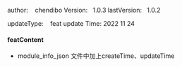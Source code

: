 
author:     &nbsp;&nbsp;  chendibo
Version:      &nbsp;&nbsp;1.0.3
lastVersion:  &nbsp;&nbsp;1.0.2

updateType:   &nbsp;&nbsp; feat
update Time:  2022 11 24

#### featContent
- module_info_json 文件中加上createTime、updateTime

